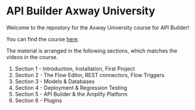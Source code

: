 # API Builder Axway University

Welcome to the repostory for the Axway University course for API Builder!

You can find the course [here](https://university.axway.com).

The material is arranged in the following sections, which matches the videos in the course.

1. Section 1 - Introduction, Installation, First Project
2. Section 2 - The Flow Editor, REST connectors, Flow Triggers
3. Section 3 - Models & Databases
4. Section 4 - Deployment & Regression Testing
5. Section 5 - API Builder & the Amplify Platform
6. Section 6 - Plugins
